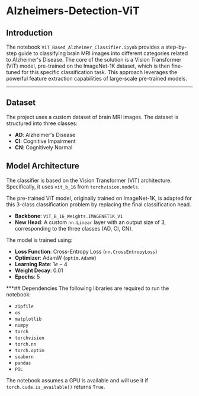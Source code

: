 # Alzheimers-Detection-ViT
## Introduction
The notebook `ViT_Based_Alzheimer_Classifier.ipynb` provides a step-by-step guide to classifying brain MRI images into different categories related to Alzheimer's Disease. The core of the solution is a Vision Transformer (ViT) model, pre-trained on the ImageNet-1K dataset, which is then fine-tuned for this specific classification task. This approach leverages the powerful feature extraction capabilities of large-scale pre-trained models.

***

## Dataset
The project uses a custom dataset of brain MRI images. The dataset is structured into three classes:
- **AD**: Alzheimer's Disease
- **CI**: Cognitive Impairment
- **CN**: Cognitively Normal
## Model Architecture
The classifier is based on the Vision Transformer (ViT) architecture. Specifically, it uses `vit_b_16` from `torchvision.models`.

The pre-trained ViT model, originally trained on ImageNet-1K, is adapted for this 3-class classification problem by replacing the final classification head.
- **Backbone**: `ViT_B_16_Weights.IMAGENET1K_V1`
- **New Head**: A custom `nn.Linear` layer with an output size of 3, corresponding to the three classes (AD, CI, CN).

The model is trained using:
- **Loss Function**: Cross-Entropy Loss (`nn.CrossEntropyLoss`)
- **Optimizer**: AdamW (`optim.AdamW`)
- **Learning Rate**: $1e-4$
- **Weight Decay**: 0.01
- **Epochs**: 5

***## Dependencies
The following libraries are required to run the notebook:
- `zipfile`
- `os`
- `matplotlib`
- `numpy`
- `torch`
- `torchvision`
- `torch.nn`
- `torch.optim`
- `seaborn`
- `pandas`
- `PIL`

The notebook assumes a GPU is available and will use it if `torch.cuda.is_available()` returns `True`.
